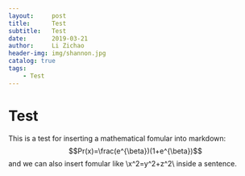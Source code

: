 ```yaml
---
layout:     post
title:      Test
subtitle:   Test
date:       2019-03-21
author:     Li Zichao
header-img: img/shannon.jpg
catalog: true
tags:
    - Test
---
```

<script type="text/javascript" src="http://cdn.mathjax.org/mathjax/latest/MathJax.js?config=default"></script>
# Test
This is a test for inserting a mathematical fomular into markdown:
$$Pr(x)=\frac(e^{\beta})(1+e^{\beta})$$
and we can also insert fomular like \\x^2=y^2+z^2\\ inside a sentence.
